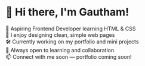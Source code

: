 # 👋 Hi there, I'm Gautham!

🌱 Aspiring Frontend Developer learning HTML & CSS  
🎨 I enjoy designing clean, simple web pages  
🛠️ Currently working on my portfolio and mini projects  
📖 Always open to learning and collaboration  
📫 Connect with me soon — portfolio coming soon!
